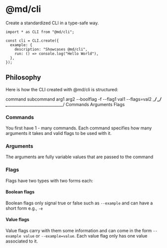 # @md/cli

Create a standardized CLI in a type-safe way.

```
import * as CLI from "@md/cli";

const cli = CLI.create({
  example: {
    description: "Showcases @md/cli",
    run: () => console.log("Hello World"),
  },
});
```

## Philosophy

Here is how the CLI created with @md/cli is structured:

command subcommand arg1 arg2 --boolflag -f --flag1 val1 --flags=val2
\________________/ \_______/ \______________________________________/
     Commands      Arguments                Flags

### Commands

You first have 1 - many commands. Each command specifies how many arguments it takes and valid flags to be used with it.

### Arguments

The arguments are fully variable values that are passed to the command

### Flags

Flags have two types with two forms each:

#### Boolean flags

Boolean flags only signal true or false such as `--example` and can have a short form e.g., `-e`

#### Value flags

Value flags carry with them some information and can come in the form `--example value` or `--example=value`. Each value flag only has one value associated to it.